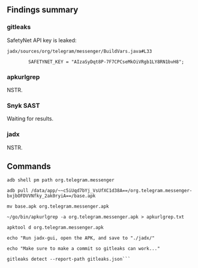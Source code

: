 ## Findings summary

### gitleaks


SafetyNet API key is leaked:

```
jadx/sources/org/telegram/messenger/BuildVars.java#L33

        SAFETYNET_KEY = "AIzaSyDqt8P-7F7CPCseMkOiVRgb1LY8RN1bvH8";
```

### apkurlgrep

NSTR.

### Snyk SAST

Waiting for results.

### jadx

NSTR.

## Commands

```
adb shell pm path org.telegram.messenger

adb pull /data/app/~~c5iUqd7bYj_VsUfXC1d38A==/org.telegram.messenger-bxjbOFDVVNfky_2ak0ryiA==/base.apk

mv base.apk org.telegram.messenger.apk

~/go/bin/apkurlgrep -a org.telegram.messenger.apk > apkurlgrep.txt

apktool d org.telegram.messenger.apk

echo "Run jadx-gui, open the APK, and save to "./jadx/"

echo "Make sure to make a commit so gitleaks can work..."

gitleaks detect --report-path gitleaks.json```
